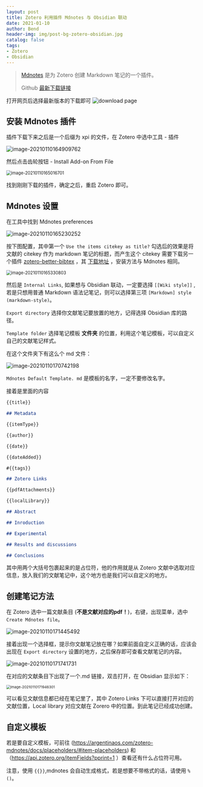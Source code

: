 ```yaml
---
layout: post
title: Zotero 利用插件 Mdnotes 与 Obsidian 联动
date: 2021-01-10
author: Bend
header-img: img/post-bg-zotero-obsidian.jpg
catalog: false
tags:
- Zotero
- Obsidian
---
```

> [Mdnotes](https://github.com/argenos/zotero-mdnotes)  是为 Zotero 创建 Markdown 笔记的一个插件。
>
> Github [最新下载链接](https://github.com/argenos/zotero-mdnotes/releases)

打开网页后选择最新版本的下载即可
![download page](https://cdn.bend1031.top/img/20220706151659.png)

## 安装 Mdnotes 插件

插件下载下来之后是一个后缀为 xpi 的文件，在 Zotero 中选中工具 - 插件

![image-20210110164909762](https://cdn.jsdelivr.net/gh/Bend1031/PictureBed/img/image-20210110164909762.png)

然后点击齿轮按钮 - Install Add-on From File

<img src="https://cdn.jsdelivr.net/gh/Bend1031/PictureBed/img/image-20210110165016701.png" alt="image-20210110165016701" style="zoom:80%;" />

找到刚刚下载的插件，确定之后，重启 Zotero 即可。

## Mdnotes 设置

在工具中找到 Mdnotes preferences

![image-20210110165230252](https://cdn.jsdelivr.net/gh/Bend1031/PictureBed/img/image-20210110165230252.png)

按下图配置，其中第一个 `Use the items citekey as title?` 勾选后的效果是将文献的 citekey 作为 markdown 笔记的标题，而产生这个 citekey 需要下载另一个插件 [zotero-better-bibtex](https://github.com/retorquere/zotero-better-bibtex) ，其 [下载地址](https://github.com/retorquere/zotero-better-bibtex/releases/download/v5.2.107/zotero-better-bibtex-5.2.107.xpi) ，安装方法与 Mdnotes 相同。

<img src="https://cdn.jsdelivr.net/gh/Bend1031/PictureBed/img/image-20210110165330803.png" alt="image-20210110165330803" style="zoom:80%;" />

然后是 `Internal Links`, 如果想与 Obsidian 联动，一定要选择 `[[Wiki style]]` , 若是只想用普通 Markdown 语法记笔记，则可以选择第三项 `[Markdown] style (markdown-style)`。

`Export directory` 选择你文献笔记要放置的地方，记得选择 Obsidian 库的路径。

`Template folder` 选择笔记模板 **文件夹** 的位置，利用这个笔记模板，可以自定义自己的文献笔记样式。

在这个文件夹下有这么个 md 文件：

![image-20210110170742198](https://cdn.jsdelivr.net/gh/Bend1031/PictureBed/img/image-20210110170742198.png)

`Mdnotes Default Template. md` 是模板的名字，一定不要修改名字。

接着是里面的内容

```md
{{title}}

## Metadata

{{itemType}}

{{author}}

{{date}}

{{dateAdded}}

#{{tags}}

## Zotero Links

{{pdfAttachments}}

{{localLibrary}}

## Abstract

## Inroduction

## Experimental

## Results and discussions

## Conclusions

```

其中用两个大括号包裹起来的是占位符，他的作用就是从 Zotero 文献中选取对应信息，放入我们的文献笔记中，这个地方也是我们可以自定义的地方。

## 创建笔记方法

在 Zotero 选中一篇文献条目 (**不是文献对应的pdf！**)，右键，出现菜单，选中 `Create Mdnotes file`。

![image-20210110171445492](https://cdn.jsdelivr.net/gh/Bend1031/PictureBed/img/image-20210110171445492.png)

接着出现一个选择框，提示你文献笔记放在哪？如果前面自定义正确的话，应该会出现在 `Export directory` 设置的地方，之后保存即可查看文献笔记的内容。

![image-20210110171741731](https://cdn.jsdelivr.net/gh/Bend1031/PictureBed/img/image-20210110171741731.png)

在对应的文献条目下出现了一个.md 链接，双击打开，在 Obsidian 显示如下：

<img src="https://cdn.jsdelivr.net/gh/Bend1031/PictureBed/img/image-20210110171946301.png" alt="image-20210110171946301" style="zoom: 67%;" />

可以看见文献信息都已经在笔记里了，其中 Zotero Links 下可以直接打开对应的文献位置，Local library 对应文献在 Zorero 中的位置。到此笔记已经成功创建。

## 自定义模板

若是要自定义模板，可前往 (<https://argentinaos.com/zotero-mdnotes/docs/placeholders/#item-placeholders>) 和（<https://api.zotero.org/itemFields?pprint=1> ）查看还有什么占位符可用。

注意，使用 `{{}}`,mdnotes 会自动生成格式，若是想要不带格式的话，请使用 `%()`。

